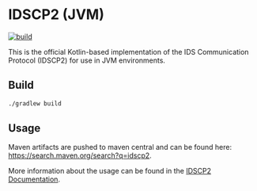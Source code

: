 # IDSCP2 (JVM)

[![build](https://github.com/industrial-data-space/idscp2-jvm/actions/workflows/build.yml/badge.svg)](https://github.com/industrial-data-space/idscp2-jvm/actions/workflows/build.yml)

This is the official Kotlin-based implementation of the IDS Communication Protocol (IDSCP2) for use in JVM environments.

## Build

```bash
./gradlew build
```

## Usage

Maven artifacts are pushed to maven central and can be found here: https://search.maven.org/search?q=idscp2.

More information about the usage can be found in the [IDSCP2 Documentation](https://github.com/industrial-data-space/idscp2-jvm/wiki).
